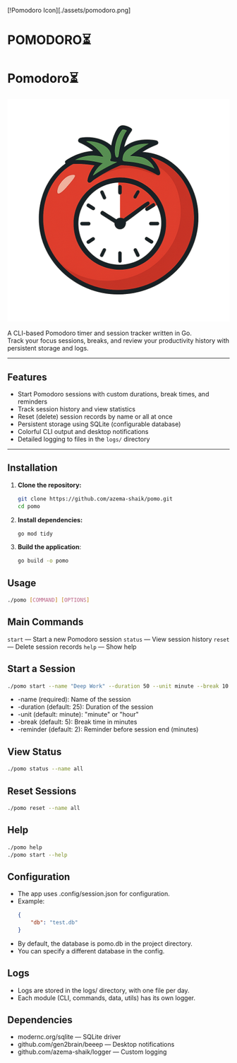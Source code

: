 [!Pomodoro Icon][./assets/pomodoro.png]
# POMODORO⏳
# Pomodoro⏳

![Pomodoro Icon](./assets/pomodoro.png)

A CLI-based Pomodoro timer and session tracker written in Go.  
Track your focus sessions, breaks, and review your productivity history with persistent storage and logs.

---

## Features

- Start Pomodoro sessions with custom durations, break times, and reminders
- Track session history and view statistics
- Reset (delete) session records by name or all at once
- Persistent storage using SQLite (configurable database)
- Colorful CLI output and desktop notifications
- Detailed logging to files in the `logs/` directory

---

## Installation

1. **Clone the repository:**
   ```sh
   git clone https://github.com/azema-shaik/pomo.git
   cd pomo

1. **Install dependencies:**
    ```sh    
    go mod tidy
    ```
1. **Build the application**:
    ```sh
    go build -o pomo
    ```
## Usage
```sh
./pomo [COMMAND] [OPTIONS]
```


## Main Commands
`start` — Start a new Pomodoro session
`status` — View session history
`reset` — Delete session records
`help` — Show help

## Start a Session
```sh
./pomo start --name "Deep Work" --duration 50 --unit minute --break 10 --reminder 5
```

- -name (required): Name of the session
- -duration (default: 25): Duration of the session
- -unit (default: minute): "minute" or "hour"
- -break (default: 5): Break time in minutes
- -reminder (default: 2): Reminder before session end (minutes)

## View Status
```sh
./pomo status --name all
```

## Reset Sessions
 ```sh
 ./pomo reset --name all
 ```

## Help
 ```sh
 ./pomo help
./pomo start --help
```

## Configuration 
- The app uses .config/session.json for configuration.
- Example:
    ```json
    {
        "db": "test.db"
    }
    ```
- By default, the database is pomo.db in the project directory.
- You can specify a different database in the config.

## Logs
- Logs are stored in the logs/ directory, with one file per day.
- Each module (CLI, commands, data, utils) has its own logger.

## Dependencies
- modernc.org/sqlite — SQLite driver
- github.com/gen2brain/beeep — Desktop notifications
- github.com/azema-shaik/logger — Custom logging
